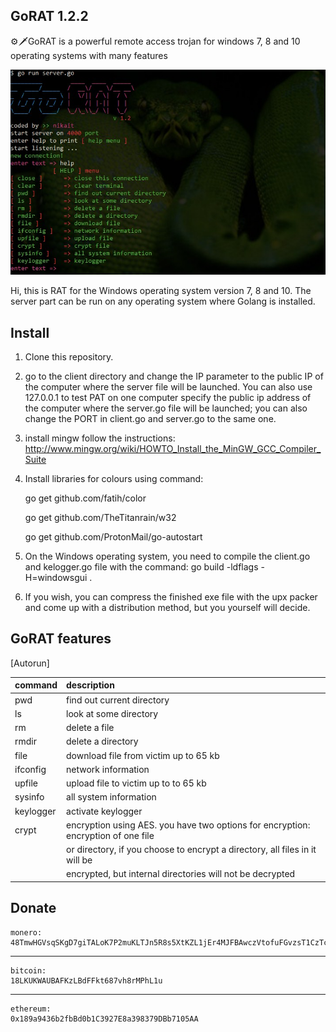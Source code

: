 ## GoRAT 1.2.2
⚙️🗡️GoRAT is a powerful remote access trojan for windows 7, 8 and 10 operating systems with many features


![alt text](prew.jpg)

Hi, this is RAT for the Windows operating system version 7, 8 and 10.
The server part can be run on any operating system where Golang is installed.

## Install
1. Clone this repository.
2. go to the client directory and change the IP parameter to the public IP of the computer where the server file will be launched.
You can also use 127.0.0.1 to test PAT on one computer specify the public ip address of the computer where the server.go file will be launched;
you can also change the PORT in client.go and server.go to the same one.
3. install mingw follow the instructions: http://www.mingw.org/wiki/HOWTO_Install_the_MinGW_GCC_Compiler_Suite
4. Install libraries for colours using command:

   go get github.com/fatih/color

   go get github.com/TheTitanrain/w32

   go get github.com/ProtonMail/go-autostart

 5. On the Windows operating system, you need to compile the client.go and kelogger.go file with the command: go build -ldflags -H=windowsgui .
 6. If you wish, you can compress the finished exe file with the upx packer and come up with a distribution method, but you yourself will decide.

## GoRAT features
[Autorun]

|   command   |                                     description                                    |
| ----------- |:-----------------------------------------------------------------------------------|
|     pwd     |  find out current directory                                                        |
|     ls      |  look at some directory                                                            |
|     rm      |  delete a file                                                                     |
|    rmdir    |  delete a directory                                                                |
|    file     |  download file from victim up to 65 kb                                             |
|  ifconfig   |  network information                                                               |
|   upfile    |  upload file to victim up to to 65 kb                                              |
|   sysinfo   |  all system information                                                            |
|  keylogger  |  activate keylogger                                                                |
|   crypt     |  encryption using AES. you have two options for encryption: encryption of one file |
|             |  or directory, if you choose to encrypt a directory, all files in it will be       |
|             |  encrypted, but internal directories will not be decrypted                         |


## Donate

    monero:
    48TmwHGVsqSKgD7giTALoK7P2muKLTJn5R8s5XtKZL1jEr4MJFBAwczVtofuFGvzsT1CzTcFXotwZCDno1UsskqFFZe9wVC
***
    bitcoin:
    18LKUKWAUBAFKzLBdFFkt687vh8rMPhL1u
***
    ethereum:
    0x189a9436b2fbBd0b1C3927E8a398379DBb7105AA
